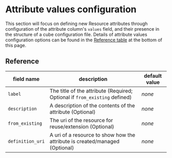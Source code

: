 # Attribute values configuration

This section will focus on defining new Resource attributes through configuration of the attribute column's `values` field, and their presence in the structure of a cube configuration file. Details of attribute values configuration options can be found in the [Reference table](#reference) at the bottom of this page.

## Reference

| **field name**   | **description**                                                             | **default value** |
|------------------|-----------------------------------------------------------------------------|-------------------|
| `label`          | The title of the attribute (Required; Optional if `from_existing` defined)  | *none*            |
| `description`    | A description of the contents of the attribute (Optional)                   | *none*            |
| `from_existing`  | The uri of the resource for reuse/extension (Optional)                      | *none*            |
| `definition_uri` | A uri of a resource to show how the attribute is created/managed (Optional) | *none*            |
